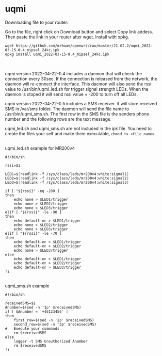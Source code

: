 # uqmi

Downloading file to your router:

Go to the file, right click on Download button and select Copy link addess.\
Then paste the link in your router after wget. Install with opkg.

```
wget https://github.com/mrhaav/openwrt/raw/master/21.02.2/uqmi_2022-03-15-0.4_mipsel_24kc.ipk
opkg install uqmi_2022-03-15-0.4_mipsel_24kc.ipk
```

\
\
uqmi version 2022-04-22-0.4 includes a daemon that will check the connection every 30sec.
If the connection is released from the network, the daemon will re-connect the interface.
This daemon will also send the rssi value to /usr/bin/uqmi_led.sh for trigger signal strength LEDs.
When the daemon is stoped it will send rssi value = -200 to turn off all LEDs.

uqmi version 2022-04-22-0.5 includes a SMS receiver. It will store received SMS in /var/sms folder. The daemon will send the file name to /usr/bin/uqmi_sms.sh.
The first row in the SMS file is the senders phone number and the following rows are the text message.

uqmi_led.sh and uqmi_sms.sh are not included in the ipk file. You need to create the files your self and make them executable, `chmod +x <file_name>`.

\
uqmi_led.sh example for MR200v4
```
#!/bin/sh

rssi=$1

LED1=$(readlink -f /sys/class/leds/mr200v4:white:signal1)
LED2=$(readlink -f /sys/class/leds/mr200v4:white:signal2)
LED3=$(readlink -f /sys/class/leds/mr200v4:white:signal3)

if [ "${rssi}" -eq -200 ]
then
	echo none > $LED1/trigger
	echo none > $LED2/trigger
	echo none > $LED3/trigger
elif [ "${rssi}" -le -90 ]
then
	echo default-on > $LED1/trigger
	echo none > $LED2/trigger
	echo none > $LED3/trigger
elif [ "${rssi}" -le -70 ]
then
	echo default-on > $LED1/trigger
	echo default-on > $LED2/trigger
	echo none > $LED3/trigger
else
	echo default-on > $LED1/trigger
	echo default-on > $LED2/trigger
	echo default-on > $LED3/trigger
fi
```

\
uqmi_sms.sh example
```
#!/bin/sh

receivedSMS=$1
Anumber=$(sed -n '1p' $receivedSMS)
if [ $Anumber = '+46123456' ]
then
	first_row=$(sed -n '2p' $receivedSMS)
	second_row=$(sed -n '3p' $receivedSMS)
#	Execute your commands
	rm $receivedSMS
else
	logger -t SMS Unauthorized Anumber
	rm $receivedSMS
fi
